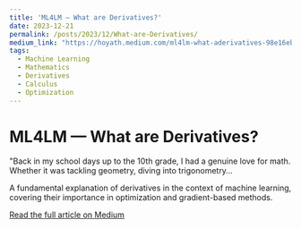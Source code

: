 ```yaml
---
title: 'ML4LM — What are Derivatives?'
date: 2023-12-21
permalink: /posts/2023/12/What-are-Derivatives/
medium_link: "https://hoyath.medium.com/ml4lm-what-aderivatives-98e16eb13e3d"
tags:
  - Machine Learning
  - Mathematics
  - Derivatives
  - Calculus
  - Optimization
---
```


# ML4LM — What are Derivatives?

"Back in my school days up to the 10th grade, I had a genuine love for math. Whether it was tackling geometry, diving into trigonometry…

A fundamental explanation of derivatives in the context of machine learning, covering their importance in optimization and gradient-based methods.

[Read the full article on Medium](https://hoyath.medium.com/ml4lm-what-aderivatives-98e16eb13e3d)
